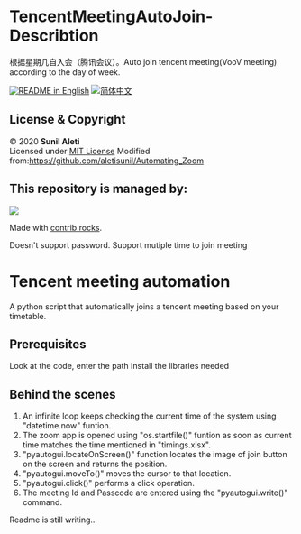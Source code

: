 # TencentMeetingAutoJoin-Describtion
根据星期几自入会（腾讯会议）。Auto join tencent meeting(VooV meeting) according to the day of week.


<a href="./readme/English.md"><img alt="README in English" src="https://img.shields.io/badge/English-lightgrey"></a>
<a href="./readme/Chinese.md"><img alt="简体中文" src="https://img.shields.io/badge/简体中文-lightgrey"></a>

## License & Copyright

© 2020 <b>Sunil Aleti</b><br>
Licensed under <a href="https://github.com/aletisunil/Automating_Zoom/blob/master/LICENSE">MIT License</a>
Modified from:https://github.com/aletisunil/Automating_Zoom

## This repository is managed by:
<a href="https://github.com/Sam-SSTU/TencentMeetingAutoJoin/graphs/contributors">
  <img src="https://contrib.rocks/image?repo=Sam-SSTU/TencentMeetingAutoJoin" />
</a>

Made with [contrib.rocks](https://contrib.rocks).



Doesn't support password. Support mutiple time to join meeting



# Tencent meeting automation
A python script that automatically joins a tencent meeting based on your timetable.

## Prerequisites

Look at the code, enter the path
Install the libraries needed

## Behind the scenes

<ol>
<li>An infinite loop keeps checking the current time of the system using "datetime.now" funtion.</li>
<li>The zoom app is opened using "os.startfile()" funtion as soon as current time matches the time mentioned in "timings.xlsx".</li>
<li>"pyautogui.locateOnScreen()" function locates the image of join button on the screen and returns the position.</li>
<li>"pyautogui.moveTo()" moves the cursor to that location.</li>
<li>"pyautogui.click()" performs a click operation.</li>
<li>The meeting Id and Passcode are entered using the "pyautogui.write()" command.</li>
</ol>



Readme is still writing..
